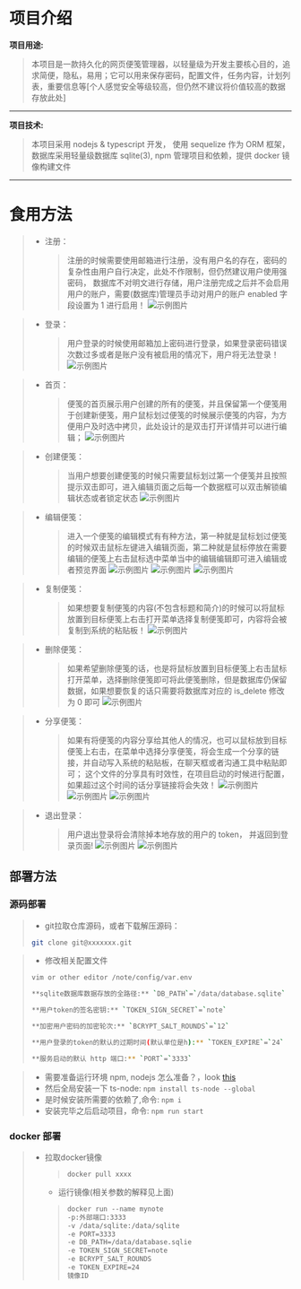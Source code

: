 # 项目介绍
**项目用途:** 
> 本项目是一款持久化的网页便笺管理器，以轻量级为开发主要核心目的，追求简便，隐私，易用；它可以用来保存密码，配置文件，任务内容，计划列表，重要信息等[个人感觉安全等级较高，但仍然不建议将价值较高的数据存放此处]
<hr>

**项目技术:** 
> 本项目采用 nodejs & typescript 开发， 使用 sequelize 作为 ORM 框架，数据库采用轻量级数据库 sqlite(3), npm 管理项目和依赖，提供 docker 镜像构建文件

<hr>

# 食用方法
> - 注册： 
>   > 注册的时候需要使用邮箱进行注册，没有用户名的存在，密码的复杂性由用户自行决定，此处不作限制，但仍然建议用户使用强密码， 数据库不对明文进行存储，用户注册完成之后并不会启用用户的账户，需要(数据库)管理员手动对用户的账户 enabled 字段设置为 1 进行启用！
![示例图片](./resource/signup.png "这是一张示例图片")
    
> - 登录： 
>   > 用户登录的时候使用邮箱加上密码进行登录，如果登录密码错误次数过多或者是账户没有被启用的情况下，用户将无法登录！
![示例图片](./resource/login.png "这是一张示例图片")

> - 首页： 
>   > 便笺的首页展示用户创建的所有的便笺，并且保留第一个便笺用于创建新便笺，用户鼠标划过便笺的时候展示便笺的内容，为方便用户及时选中拷贝，此处设计的是双击打开详情并可以进行编辑；
![示例图片](./resource/index.png "这是一张示例图片")

> - 创建便笺： 
>   > 当用户想要创建便笺的时候只需要鼠标划过第一个便笺并且按照提示双击即可，进入编辑页面之后每一个数据框可以双击解锁编辑状态或者锁定状态
![示例图片](./resource/add.png "这是一张示例图片")

> - 编辑便笺： 
>   > 进入一个便笺的编辑模式有有种方法，第一种就是鼠标划过便笺的时候双击鼠标左键进入编辑页面，第二种就是鼠标停放在需要编辑的便笺上右击鼠标选中菜单当中的编辑编辑即可进入编辑或者预览界面
![示例图片](./resource/edit-1.png "这是一张示例图片")
![示例图片](./resource/edit-2.png "这是一张示例图片")
![示例图片](./resource/edit-3.png "这是一张示例图片")

> - 复制便笺： 
>   > 如果想要复制便笺的内容(不包含标题和简介)的时候可以将鼠标放置到目标便笺上右击打开菜单选择复制便笺即可，内容将会被复制到系统的粘贴板！
![示例图片](./resource/copy.png "这是一张示例图片")

> - 删除便笺： 
>   > 如果希望删除便笺的话，也是将鼠标放置到目标便笺上右击鼠标打开菜单，选择删除便笺即可将此便笺删除，但是数据库仍保留数据，如果想要恢复的话只需要将数据库对应的 is_delete 修改为 0 即可
![示例图片](./resource/delete.png "这是一张示例图片")

> - 分享便笺： 
>   > 如果有将便笺的内容分享给其他人的情况，也可以鼠标放到目标便笺上右击，在菜单中选择分享便笺，将会生成一个分享的链接，并自动写入系统的粘贴板，在聊天框或者沟通工具中粘贴即可； 这个文件的分享具有时效性，在项目启动的时候进行配置，如果超过这个时间的话分享链接将会失效！
![示例图片](./resource/share-1.png "这是一张示例图片")
![示例图片](./resource/share-2.png "这是一张示例图片")
![示例图片](./resource/share-3.png "这是一张示例图片")

> - 退出登录： 
>   > 用户退出登录将会清除掉本地存放的用户的 token， 并返回到登录页面!
![示例图片](./resource/logout-1.png "这是一张示例图片")
![示例图片](./resource/logout-2.png "这是一张示例图片")

## 部署方法

### 源码部署


> - git拉取仓库源码，或者下载解压源码：
> ```bash
> git clone git@xxxxxxx.git
> ```

> - 修改相关配置文件
> ```bash
> vim or other editor /note/config/var.env
> 
> **sqlite数据库数据存放的全路径:** `DB_PATH`=`/data/database.sqlite`
> 
> **用户token的签名密钥:** `TOKEN_SIGN_SECRET`=`note`
> 
> **加密用户密码的加密轮次:** `BCRYPT_SALT_ROUNDS`=`12`
> 
> **用户登录的token的默认的过期时间(默认单位是h):** `TOKEN_EXPIRE`=`24`
> 
> **服务启动的默认 http 端口:** `PORT`=`3333`
> ```

> - 需要准备运行环境 npm, nodejs
> 怎么准备？，look [this](https://stackoverflow.com/questions/39981828/installing-nodejs-and-npm-on-linux "如何配置？")
> - 然后全局安装一下 ts-node: `npm install ts-node --global`
> - 是时候安装所需要的依赖了,命令: `npm i`
> - 安装完毕之后启动项目，命令: `npm run start`

### docker 部署
> - 拉取docker镜像
>   > `docker pull xxxx`
>   - 运行镜像(相关参数的解释见上面)
>   > ```dockerfile 
>   > docker run --name mynote 
>   > -p:外部端口:3333 
>   > -v /data/sqlite:/data/sqlite 
>   > -e PORT=3333 
>   > -e DB_PATH=/data/database.sqlie 
>   > -e TOKEN_SIGN_SECRET=note 
>   > -e BCRYPT_SALT_ROUNDS 
>   > -e TOKEN_EXPIRE=24 
>   > 镜像ID
>   > ```